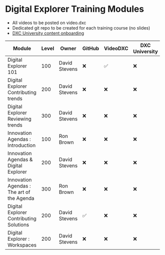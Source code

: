 # Digital Explorer Training Modules

- All videos to be posted on video.dxc
- Dedicated git repo to be created for each training course (no slides)
- [DXC University content onboarding](https://dxcportal.sharepoint.com/sites/dxcUniversityLearningOperations/SitePages/Home.aspx?e=1%3A311ed23720794006bcac3f6c46b117ac)


|Module|Level|Owner|GitHub|VideoDXC|DXC University
|----|----|----|----|----|----|
|Digital Explorer 101|100|David Stevens |:x:|:white_check_mark:|:x:
|Digital Explorer Contributing trends|200|David Stevens|:x:|:x:|:x:
|Digital Explorer Reviewing trends|300|David Stevens|:x:|:x:|:x:
|Innovation Agendas : Introduction | 100 | Ron Brown|:x:|:x:|:x:
|Innovation Agendas & Digital Explorer | 200 | David Stevens | :x:|:x:|:x:
|Innovation Agendas : The art of the Agenda | 300 | Ron Brown|:x:|:x:|:x:
|Digital Explorer Contributing Solutions| 200 | David Stevens | :white_check_mark:|:x:|:x:
|Digital Explorer : Workspaces | 200 | David Stevens| :x:|:x:|:x: